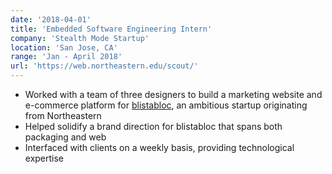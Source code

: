 ```yaml
---
date: '2018-04-01'
title: 'Embedded Software Engineering Intern'
company: 'Stealth Mode Startup'
location: 'San Jose, CA'
range: 'Jan - April 2018'
url: 'https://web.northeastern.edu/scout/'
---
```


- Worked with a team of three designers to build a marketing website and e-commerce platform for [blistabloc](https://blistabloc.com), an ambitious startup originating from Northeastern
- Helped solidify a brand direction for blistabloc that spans both packaging and web
- Interfaced with clients on a weekly basis, providing technological expertise
